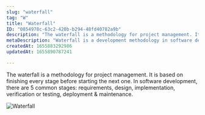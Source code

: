 ```yaml
---
slug: "waterfall"
tag: "W"
title: "Waterfall"
ID: "0854978c-63c2-420b-b294-48fd40782a9b"
description: "The waterfall is a methodology for project management. It is based on finishing every stage before starting the next one. In software development, there are 5 common stages: requirements, design, implementation, verification or testing, deployment & maintenance. "
metaDescription: "Waterfall is a development methodology in software development."
createdAt: 1655883292986
updatedAt: 1655890787241

---
```

The waterfall is a methodology for project management. It is based on finishing every stage before starting the next one. In software development, there are 5 common stages: requirements, design, implementation, verification or testing, deployment & maintenance. 

![Waterfall](https://media.giphy.com/media/3o6MbcHn9LVhXAT2cE/giphy.gif)